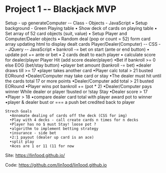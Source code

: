 # Project 1 -- Blackjack MVP

  Setup - up generateComputer -- Class - Objects - JavaScript
    • Setup background - Green Playing table
    • Show deck of cards on playing table
    • Set array of 52 card objects (suit, value)
    • Setup Player and Computer/Dealer objects
    • Random deal (pop or count = 52) form card array updating html  to display dealt cards
  Player/Dealer(Computer) -- CSS -- JQuery -- JavaScript
    • bankroll -= bet on start (ante or end button)
    • update pot += ante or bet
    • 2 cards dealt to each player
    • calculate score for dealer/player
      Player Hit (add score dealer/player)
          •Bet if bankroll >= 0 else EOG (bet/stay button)
          •player bet amount (bankroll -= bet)
          •dealer draws till >= 17
          •player takes another card
          •Player calc total > 21 busted EORound
          •Dealer/Computer may take card or stay
            •The dealer must hit until the cards total 17 or more points
          •Dealer/Computer add total > 21 busted EORound
            •Player wins pot bankroll += (pot * 2)
          •Dealer/Computer pays winner
          While dealer or player !busted or !stay
      Stay
          •Dealer score > 17
          •Player > 18
          •compare dealer card total with player award pot to winner
          •player & dealer bust or === a push bet credited back to player

    Strech Goals
      •Annomate dealing of cards off the deck (CSS for img)
      •Play with 4 decks - call create cards n times for n decks
      •Player has no $ must Stay! loose pot ?
      •algorithm to implement betting strategy
      •insurance - side bet
      •2:1 payout (dealer up card is an ace)
      •split play
      •Aces are 1 or 11 (11 for now

Site:
https://lin1ood.github.io/

Code:
https://github.com/lin1ood/lin1ood.github.io

